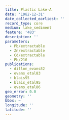 ```yaml
---
title: Plastic Lake-A
date: '1982-12-31'
date_collected_earliest: ''
record_type: core
medium: lake_sediment
feature: '483'
description: ''
parameters:
  - Pb/extractable
  - Zn/extractable
  - Cd/extractable
  - Pb/210
publications:
  - dillon_evans82
  - evans_etal83
  - blais95
  - blais_etal95
  - evans_etal86
geo_error: 0.0
geometry: ''
bbox: ~
longitude: ''
latitude: ''
---
```

